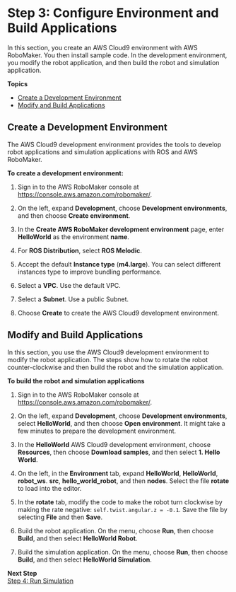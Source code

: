 # Step 3: Configure Environment and Build Applications<a name="gs-build"></a>

In this section, you create an AWS Cloud9 environment with AWS RoboMaker\. You then install sample code\. In the development environment, you modify the robot application, and then build the robot and simulation application\. 

**Topics**
+ [Create a Development Environment](#gs-build-createide)
+ [Modify and Build Applications](#gs-build-apps)

## Create a Development Environment<a name="gs-build-createide"></a>

The AWS Cloud9 development environment provides the tools to develop robot applications and simulation applications with ROS and AWS RoboMaker\.

**To create a development environment:**

1. Sign in to the AWS RoboMaker console at [https://console\.aws\.amazon\.com/robomaker/](https://console.aws.amazon.com/robomaker/)\. 

1. On the left, expand **Development**, choose **Development environments**, and then choose **Create environment**\. 

1. In the **Create AWS RoboMaker development environment** page, enter **HelloWorld** as the environment **name**\. 

1. For **ROS Distribution**, select **ROS Melodic**\.

1. Accept the default **Instance type** \(**m4\.large**\)\. You can select different instances type to improve bundling performance\.

1. Select a **VPC**\. Use the default VPC\.

1. Select a **Subnet**\. Use a public Subnet\.

1. Choose **Create** to create the AWS Cloud9 development environment\.

## Modify and Build Applications<a name="gs-build-apps"></a>

In this section, you use the AWS Cloud9 development environment to modify the robot application\. The steps show how to rotate the robot counter\-clockwise and then build the robot and the simulation application\. 

**To build the robot and simulation applications**

1. Sign in to the AWS RoboMaker console at [https://console\.aws\.amazon\.com/robomaker/](https://console.aws.amazon.com/robomaker/)\. 

1. On the left, expand **Development**, choose **Development environments**, select **HelloWorld**, and then choose **Open environment**\. It might take a few minutes to prepare the development environment\. 

1. In the **HelloWorld** AWS Cloud9 development environment, choose **Resources**, then choose **Download samples**, and then select **1\. Hello World**\.

1. On the left, in the **Environment** tab, expand **HelloWorld**, **HelloWorld**, **robot\_ws**\. **src**, **hello\_world\_robot**, and then **nodes**\. Select the file **rotate** to load into the editor\.

1. In the **rotate** tab, modify the code to make the robot turn clockwise by making the rate negative: `self.twist.angular.z = -0.1`\. Save the file by selecting **File** and then **Save**\. 

1. Build the robot application\. On the menu, choose **Run**, then choose **Build**, and then select **HelloWorld Robot**\. 

1. Build the simulation application\. On the menu, choose **Run**, then choose **Build**, and then select **HelloWorld Simulation**\. 

**Next Step**  
[Step 4: Run Simulation](gs-simulation.md)